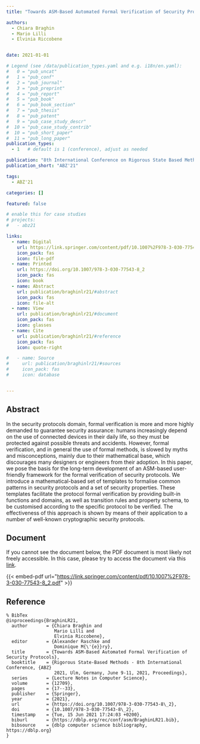 ```yaml
---
title: "Towards ASM-Based Automated Formal Verification of Security Protocols"

authors:
  - Chiara Braghin
  - Mario Lilli
  - Elvinia Riccobene


date: 2021-01-01

# Legend (see /data/publication_types.yaml and e.g. i18n/en.yaml): 
#   0 = "pub_uncat"
#   1 = "pub_conf"
#   2 = "pub_journal"
#   3 = "pub_preprint"
#   4 = "pub_report"
#   5 = "pub_book"
#   6 = "pub_book_section"
#   7 = "pub_thesis"
#   8 = "pub_patent"
#   9 = "pub_case_study_descr"
#  10 = "pub_case_study_contrib"
#  10 = "pub_short_paper"
#  11 = "pub_long_paper"
publication_types:
  - 1   # default is 1 (conference), adjust as needed

publication: "8th International Conference on Rigorous State Based Methods (ABZ'21)"
publication_short: "ABZ'21"

tags:
  - ABZ'21

categories: []

featured: false

# enable this for case studies
# projects:
#   - abz21

links:
  - name: Digital
    url: https://link.springer.com/content/pdf/10.1007%2F978-3-030-77543-8_2.pdf
    icon_pack: fas
    icon: file-pdf
  - name: Printed
    url: https://doi.org/10.1007/978-3-030-77543-8_2
    icon_pack: fas
    icon: book
  - name: Abstract
    url: publication/braghinlr21/#abstract
    icon_pack: fas
    icon: file-alt
  - name: View
    url: publication/braghinlr21/#document
    icon_pack: fas
    icon: glasses
  - name: Cite
    url: publication/braghinlr21/#reference
    icon_pack: fas
    icon: quote-right

#   - name: Source
#     url: publication/braghinlr21/#sources
#     icon_pack: fas
#     icon: database


---
```


## Abstract

In the security protocols domain, formal verification is more and more highly demanded to guarantee security assurance: humans increasingly depend on the use of connected devices in their daily life, so they must be protected against possible threats and accidents. However, formal verification, and in general the use of formal methods, is slowed by myths and misconceptions, mainly due to their mathematical base, which discourages many designers or engineers from their adoption. In this paper, we pose the basis for the long-term development of an ASM-based user-friendly framework for the formal verification of security protocols. We introduce a mathematical-based set of templates to formalise common patterns in security protocols and a set of security properties. These templates facilitate the protocol formal verification by providing built-in functions and domains, as well as transition rules and property schema, to be customised according to the specific protocol to be verified. The effectiveness of this approach is shown by means of their application to a number of well-known cryptographic security protocols.

## Document

If you cannot see the document below, the PDF document is most likely not freely accessible. In this case, please try to access the document via this <a href="https://link.springer.com/content/pdf/10.1007%2F978-3-030-77543-8_2.pdf">link</a>.

{{< embed-pdf url="https://link.springer.com/content/pdf/10.1007%2F978-3-030-77543-8_2.pdf" >}}

## Reference

```
% BibTex
@inproceedings{BraghinLR21,
  author       = {Chiara Braghin and
                  Mario Lilli and
                  Elvinia Riccobene},
  editor       = {Alexander Raschke and
                  Dominique M{\'{e}}ry},
  title        = {Towards ASM-Based Automated Formal Verification of Security Protocols},
  booktitle    = {Rigorous State-Based Methods - 8th International Conference, {ABZ}
                  2021, Ulm, Germany, June 9-11, 2021, Proceedings},
  series       = {Lecture Notes in Computer Science},
  volume       = {12709},
  pages        = {17--33},
  publisher    = {Springer},
  year         = {2021},
  url          = {https://doi.org/10.1007/978-3-030-77543-8\_2},
  doi          = {10.1007/978-3-030-77543-8\_2},
  timestamp    = {Tue, 15 Jun 2021 17:24:03 +0200},
  biburl       = {https://dblp.org/rec/conf/asm/BraghinLR21.bib},
  bibsource    = {dblp computer science bibliography, https://dblp.org}
}


```

<!-- # add information for case study papers (if available)
## Sources

- **Used formal method:**
  [ASM](/method/asm)
- **Resources and tools:**
  Asmeta

For more information, please contact the <a href ="mailto:silvia.bonfanti@unibg.it;arcaini@nii.ac.jp;angelo.gargantini@unibg.it;scandurra@unibg.it;elvinia.riccobene@unimi.it">authors</a>-->


